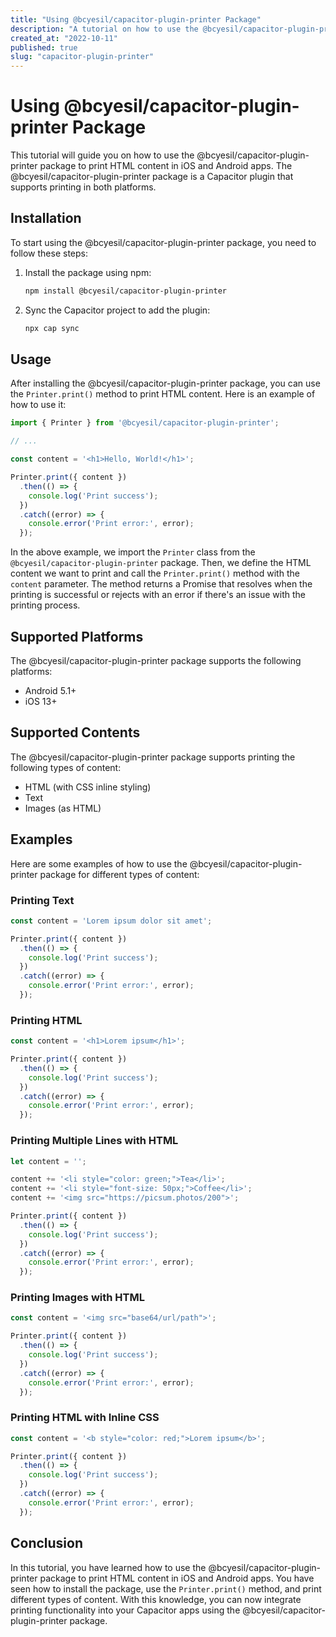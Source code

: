 ```yaml
---
title: "Using @bcyesil/capacitor-plugin-printer Package"
description: "A tutorial on how to use the @bcyesil/capacitor-plugin-printer package for printing in iOS and Android apps."
created_at: "2022-10-11"
published: true
slug: "capacitor-plugin-printer"
---
```


# Using @bcyesil/capacitor-plugin-printer Package

This tutorial will guide you on how to use the @bcyesil/capacitor-plugin-printer package to print HTML content in iOS and Android apps. The @bcyesil/capacitor-plugin-printer package is a Capacitor plugin that supports printing in both platforms.

## Installation

To start using the @bcyesil/capacitor-plugin-printer package, you need to follow these steps:

1. Install the package using npm:
   ```bash
   npm install @bcyesil/capacitor-plugin-printer
   ```

2. Sync the Capacitor project to add the plugin:
   ```bash
   npx cap sync
   ```

## Usage

After installing the @bcyesil/capacitor-plugin-printer package, you can use the `Printer.print()` method to print HTML content. Here is an example of how to use it:

```typescript
import { Printer } from '@bcyesil/capacitor-plugin-printer';

// ...

const content = '<h1>Hello, World!</h1>';

Printer.print({ content })
  .then(() => {
    console.log('Print success');
  })
  .catch((error) => {
    console.error('Print error:', error);
  });
```

In the above example, we import the `Printer` class from the `@bcyesil/capacitor-plugin-printer` package. Then, we define the HTML content we want to print and call the `Printer.print()` method with the `content` parameter. The method returns a Promise that resolves when the printing is successful or rejects with an error if there's an issue with the printing process.

## Supported Platforms

The @bcyesil/capacitor-plugin-printer package supports the following platforms:

- Android 5.1+
- iOS 13+

## Supported Contents

The @bcyesil/capacitor-plugin-printer package supports printing the following types of content:

- HTML (with CSS inline styling)
- Text
- Images (as HTML)

## Examples

Here are some examples of how to use the @bcyesil/capacitor-plugin-printer package for different types of content:

### Printing Text

```typescript
const content = 'Lorem ipsum dolor sit amet';

Printer.print({ content })
  .then(() => {
    console.log('Print success');
  })
  .catch((error) => {
    console.error('Print error:', error);
  });
```

### Printing HTML

```typescript
const content = '<h1>Lorem ipsum</h1>';

Printer.print({ content })
  .then(() => {
    console.log('Print success');
  })
  .catch((error) => {
    console.error('Print error:', error);
  });
```

### Printing Multiple Lines with HTML

```typescript
let content = '';

content += '<li style="color: green;">Tea</li>';
content += '<li style="font-size: 50px;">Coffee</li>';
content += '<img src="https://picsum.photos/200">';

Printer.print({ content })
  .then(() => {
    console.log('Print success');
  })
  .catch((error) => {
    console.error('Print error:', error);
  });
```

### Printing Images with HTML

```typescript
const content = '<img src="base64/url/path">';

Printer.print({ content })
  .then(() => {
    console.log('Print success');
  })
  .catch((error) => {
    console.error('Print error:', error);
  });
```

### Printing HTML with Inline CSS

```typescript
const content = '<b style="color: red;">Lorem ipsum</b>';

Printer.print({ content })
  .then(() => {
    console.log('Print success');
  })
  .catch((error) => {
    console.error('Print error:', error);
  });
```

## Conclusion

In this tutorial, you have learned how to use the @bcyesil/capacitor-plugin-printer package to print HTML content in iOS and Android apps. You have seen how to install the package, use the `Printer.print()` method, and print different types of content. With this knowledge, you can now integrate printing functionality into your Capacitor apps using the @bcyesil/capacitor-plugin-printer package.